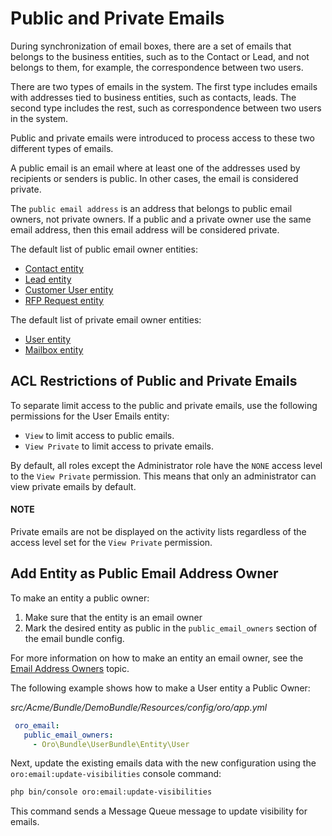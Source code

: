 # Public and Private Emails

During synchronization of email boxes, there are a set of emails that belongs to the business entities, such as
to the Contact or Lead, and not belongs to them, for example, the correspondence between two users.

There are two types of emails in the system. The first type includes emails with addresses tied to business entities, such as contacts, leads. The second type includes the rest, such as correspondence between two users in the system.

Public and private emails were introduced to process access to these two different  types of emails.

A public email is an email where at least one of the addresses used by recipients or senders is public.
In other cases, the email is considered private.

The `public email address` is an address that belongs to public email owners, not private owners. If a public and a private owner use the same email address, then this email address will be considered private.

The default list of public email owner entities:

- <a href="https://github.com/oroinc/crm/blob/5.1/src/Oro/Bundle/ContactBundle/Entity/Contact.php" target="_blank">Contact entity</a>
- <a href="https://github.com/oroinc/crm/blob/5.1/src/Oro/Bundle/SalesBundle/Entity/Lead.php" target="_blank">Lead entity</a>
- <a href="https://github.com/oroinc/customer-portal/blob/5.1/src/Oro/Bundle/CustomerBundle/Entity/CustomerUser.php" target="_blank">Customer User entity</a>
- <a href="https://github.com/oroinc/orocommerce/blob/5.1/src/Oro/Bundle/RFPBundle/Entity/Request.php" target="_blank">RFP Request entity</a>

The default list of private email owner entities:

- <a href="https://github.com/oroinc/platform/blob/5.1/src/Oro/Bundle/UserBundle/Entity/User.php" target="_blank">User entity</a>
- <a href="https://github.com/oroinc/platform/blob/5.1/src/Oro/Bundle/EmailBundle/Entity/Mailbox.php" target="_blank">Mailbox entity</a>

## ACL Restrictions of Public and Private Emails

To separate limit access to the public and private emails, use the following permissions for the User Emails entity:

* `View` to limit access to public emails.
* `View Private` to limit access to private emails.

By default, all roles except the Administrator role have the `NONE` access level to the `View Private` permission. This means that only
an administrator can view private emails by default.

#### NOTE
Private emails are not be displayed on the activity lists regardless of the access level set for the `View Private` permission.

## Add Entity as Public Email Address Owner

To make an entity a public owner:

1. Make sure that the entity is an email owner
2. Mark the desired entity as public in the `public_email_owners` section of the email bundle config.

For more information on how to make an entity an email owner, see the [Email Address Owners](emails.md#id1) topic.

The following example shows how to make a User entity a Public Owner:

*src/Acme/Bundle/DemoBundle/Resources/config/oro/app.yml*
```yaml
 oro_email:
   public_email_owners:
     - Oro\Bundle\UserBundle\Entity\User
```

Next, update the existing emails data with the new configuration using the `oro:email:update-visibilities` console command:

```bash
php bin/console oro:email:update-visibilities
```

This command sends a Message Queue message to update visibility for emails.

<!-- Frontend -->
